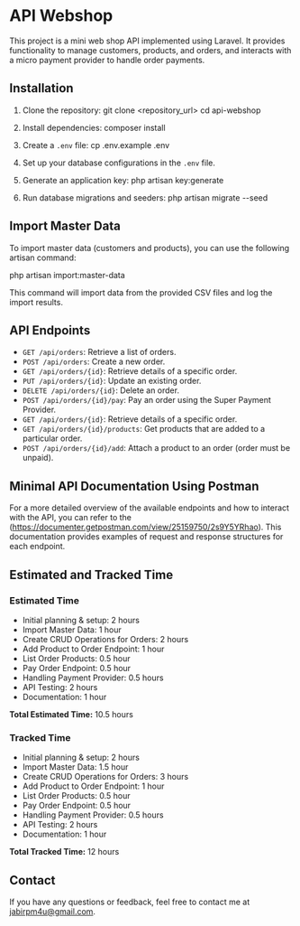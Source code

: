 # API Webshop

This project is a mini web shop API implemented using Laravel. It provides functionality to manage customers, products, and orders, and interacts with a micro payment provider to handle order payments.

## Installation

1. Clone the repository:
git clone <repository_url>
cd api-webshop


2. Install dependencies:
composer install


3. Create a `.env` file:
cp .env.example .env


4. Set up your database configurations in the `.env` file.

5. Generate an application key:
php artisan key:generate


6. Run database migrations and seeders:
php artisan migrate --seed


## Import Master Data

To import master data (customers and products), you can use the following artisan command:

php artisan import:master-data

This command will import data from the provided CSV files and log the import results.

## API Endpoints

- `GET /api/orders`: Retrieve a list of orders.
- `POST /api/orders`: Create a new order.
- `GET /api/orders/{id}`: Retrieve details of a specific order.
- `PUT /api/orders/{id}`: Update an existing order.
- `DELETE /api/orders/{id}`: Delete an order.
- `POST /api/orders/{id}/pay`: Pay an order using the Super Payment Provider.
- `GET /api/orders/{id}`: Retrieve details of a specific order.
- `GET /api/orders/{id}/products`: Get products that are added to a particular order.
- `POST /api/orders/{id}/add`: Attach a product to an order (order must be unpaid).

## Minimal API Documentation Using Postman

For a more detailed overview of the available endpoints and how to interact with the API, you can refer to the 
(https://documenter.getpostman.com/view/25159750/2s9Y5YRhao). This documentation provides examples of request and response structures for each endpoint.

## Estimated and Tracked Time

### Estimated Time

- Initial planning & setup: 2 hours
- Import Master Data: 1 hour
- Create CRUD Operations for Orders: 2 hours
- Add Product to Order Endpoint: 1 hour
- List Order Products: 0.5 hour
- Pay Order Endpoint: 0.5 hour
- Handling Payment Provider: 0.5 hours
- API Testing: 2 hours
- Documentation: 1 hour

**Total Estimated Time:** 10.5 hours

### Tracked Time

- Initial planning & setup: 2 hours
- Import Master Data: 1.5 hour
- Create CRUD Operations for Orders: 3 hours
- Add Product to Order Endpoint: 1 hour
- List Order Products: 0.5 hour
- Pay Order Endpoint: 0.5 hour
- Handling Payment Provider: 0.5 hours
- API Testing: 2 hours
- Documentation: 1 hour

**Total Tracked Time:** 12 hours

## Contact

If you have any questions or feedback, feel free to contact me at jabirpm4u@gmail.com.

